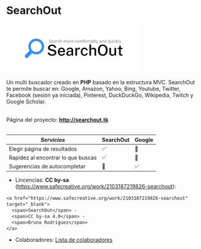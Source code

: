 # SearchOut
  <img src="https://github.com/BrunoGzz/BrunoGzz/blob/main/images/searchout.png?raw=true" width="70%">
</br>

Un multi buscador creado en **PHP** basado en la estructura MVC.
SearchOut te permite buscar en: Google, Amazon, Yahoo, Bing, Youtube, Twitter, Facebook (sesión ya iniciada), Pinterest, DuckDuckGo, Wikipedia, Twitch y Google Scholar.
</br>
</br>

Página del proyecto: **http://searchout.tk**
</br>
</br>

*Servicios* | **SearchOut** | **Google**
------------ | ------------ | -------------
Elegir página de resultados | ✅ | 🚫
Rapidez al encontrar lo que buscas | ✅  | 🚫
Sugerencias de autocompletar | 🚫 | ✅ 

* Lincencias: **CC by-sa** (https://www.safecreative.org/work/2103187219826-searchout):
```
<a href="https://www.safecreative.org/work/2103187219826-searchout" target="_blank">
  <span>SearchOut</span> -
  <span>CC by-sa 4.0</span> -
  <span>Bruno Rodríguez</span>
</a>
```
* Colaboradores:
  <a href="http://searchout.tk/collaborators" target="_blank">Lista de colaboradores</a>

